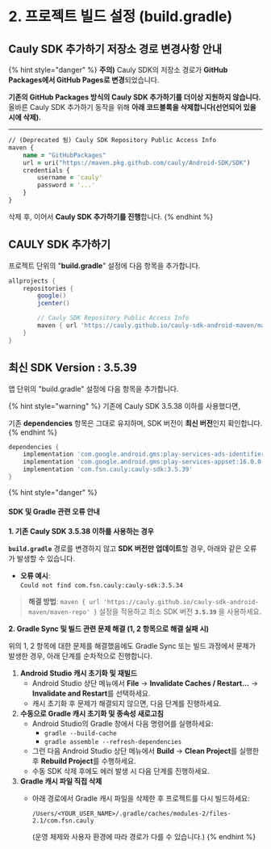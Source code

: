 # 2. 프로젝트 빌드 설정 (build.gradle)

## Cauly SDK 추가하기 저장소 경로 변경사항 안내

{% hint style="danger" %}
**주의)** Cauly SDK의 저장소 경로가 **GitHub Packages에서 GitHub Pages로 변경**되었습니다.

**기존의 GitHub Packages 방식의 Cauly SDK 추가하기를 더이상 지원하지 않습니다.** 올바른 Cauly SDK 추가하기 동작을 위해 **아래 코드블록을 삭제합니다(선언되어 있을 시에 삭제).**&#x20;

***

```clojure
// (Deprecated 됨) Cauly SDK Repository Public Access Info
maven {
    name = "GitHubPackages"
    url = uri("https://maven.pkg.github.com/cauly/Android-SDK/SDK")
    credentials {
        username = 'cauly'
        password = '...'
    }
}
```



삭제 후, 이어서 **Cauly SDK 추가하기를 진행**합니다.
{% endhint %}

## CAULY SDK 추가하기

프로젝트 단위의 "**build.gradle**" 설정에 다음 항목을 추가합니다.

```groovy
allprojects {
    repositories {
        google()
        jcenter()

        // Cauly SDK Repository Public Access Info
        maven { url 'https://cauly.github.io/cauly-sdk-android-maven/maven-repo' }
    }
}
```

## 최신 SDK Version : 3.5.39



앱 단위의 "build.gradle" 설정에 다음 항목을 추가합니다.

{% hint style="warning" %}
기존에 Cauly SDK 3.5.38 이하를 사용했다면,

기존 **dependencies** 항목은 그대로 유지하며, SDK 버전이 **최신 버전**인지 확인합니다.
{% endhint %}

```groovy
dependencies {
    implementation 'com.google.android.gms:play-services-ads-identifier:17.0.0'
    implementation 'com.google.android.gms:play-services-appset:16.0.0'
    implementation 'com.fsn.cauly:cauly-sdk:3.5.39' 
}
```

{% hint style="danger" %}
#### SDK 및 Gradle 관련 오류 안내 <a href="#sdk-gradle" id="sdk-gradle"></a>

**1. 기존 Cauly SDK 3.5.38 이하를 사용하는 경우**

&#x20;**`build.gradle`** 경로를 변경하지 않고 **SDK 버전만 업데이트**할 경우, 아래와 같은 오류가 발생할 수 있습니다.

* **오류 예시**:\
  `Could not find com.fsn.cauly:cauly-sdk:3.5.34`

> **해결 방법**: `maven { url 'https://cauly.github.io/cauly-sdk-android-maven/maven-repo' }` 설정을 적용하고 최소 SDK 버전 **`3.5.39`** 을 사용하세요.

**2. Gradle Sync 및 빌드 관련 문제 해결 (1, 2 항목으로 해결 실패 시)**

위의 1, 2 항목에 대한 문제를 해결했음에도 Gradle Sync 또는 빌드 과정에서 문제가 발생한 경우, 아래 단계를 순차적으로 진행합니다.

1. **Android Studio 캐시 초기화 및 재빌드**
   * Android Studio 상단 메뉴에서 **File** → **Invalidate Caches / Restart...** → **Invalidate and Restart**를 선택하세요.
   * 캐시 초기화 후 문제가 해결되지 않으면, 다음 단계를 진행하세요.
2. **수동으로 Gradle 캐시 초기화 및 종속성 새로고침**
   * Android Studio의 Gradle 창에서 다음 명령어를 실행하세요:
     * `gradle --build-cache`
     * `gradle assemble --refresh-dependencies`
   * 그런 다음 Android Studio 상단 메뉴에서 **Build** → **Clean Project**를 실행한 후 **Rebuild Project**를 수행하세요.
   * 수동 SDK 삭제 후에도 에러 발생 시 다음 단계를 진행하세요.
3. **Gradle 캐시 파일 직접 삭제**
   *   아래 경로에서 Gradle 캐시 파일을 삭제한 후 프로젝트를 다시 빌드하세요:

       ```
       /Users/<YOUR_USER_NAME>/.gradle/caches/modules-2/files-2.1/com.fsn.cauly
       ```

       (운영 체제와 사용자 환경에 따라 경로가 다를 수 있습니다.)
{% endhint %}

